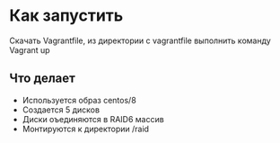 # Как запустить
Скачать Vagrantfile, из директории с vagrantfile выполнить команду Vagrant up

## Что делает
* Используется образ centos/8
* Создается 5 дисков
* Диски оъединяются в RAID6 массив
* Монтируются к директории /raid
